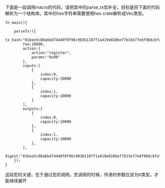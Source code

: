 下面是一段调用macro的代码，请把其中的parse_tx宏补全，目标是将下面的代码解析为一个结构体。其中的hex字符串需要使用hex crate解析成Vec<u8>类型。
```
fn main(){
	
	parseTx!({
		tx_hash:"01bee5c80a6bd74440f0f96c983b1107f1a419e028bef7b33e77e8f968cbfa",
		fee:10000,
		action:{
			action:"register",
			params:"0x00"
		},
		inputs:[
			{
				index:0,
				capacity:10000
			},
			{
				index:1,
				capacity:10000
			}
		],
		outputs:[
			{
				index:0,
				capacity:10000
			},
			{
				index:1,
				capacity:10000
			},
		],
		digest:"01bee5c80a6bd74440f0f96c983b1107f1a419e028bef7b33e77e8f968cbfa"
	});
}
```

这段宏的关键，在于通过宏的调用。宏调用的时候，传递的参数应该为tt类型。才能继续展开

